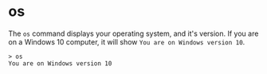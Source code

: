 # os

The `os` command displays your operating system, and it's version. If you are on a Windows 10 computer, it will show `You are on Windows version 10`.

```
> os
You are on Windows version 10
```

